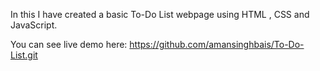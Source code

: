 In this I have created a basic To-Do List webpage using HTML , CSS and JavaScript.

You can see live demo here: https://github.com/amansinghbais/To-Do-List.git
